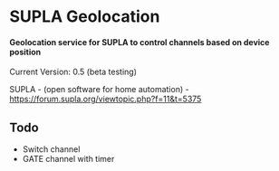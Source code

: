 # SUPLA Geolocation

#### Geolocation service for SUPLA to control channels based on device position

Current Version: 0.5 (beta testing)

SUPLA - (open software for home automation) - https://forum.supla.org/viewtopic.php?f=11&t=5375

## Todo

- Switch channel
- GATE channel with timer
